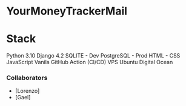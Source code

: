 # YourMoneyTrackerMail

# Stack
Python 3.10
Django 4.2
SQLITE - Dev
PostgreSQL - Prod
HTML - CSS
JavaScript Vanila
GitHub Action (CI/CD)
VPS Ubuntu Digital Ocean

### Collaborators
- [Lorenzo]
- [Gael]
